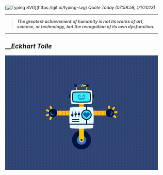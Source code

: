 [![Typing SVG](https://readme-typing-svg.herokuapp.com?font=Press+Start+2P&color=C2F784&size=35&width=900&height=100&lines=Hello+World%2C+I'm+Hung+!)](https://git.io/typing-svg) 
_Quote Today (07:58:58, 1/1/2023)_
___
>**_The greatest achievement of humanity is not its works of art, science, or technology, but the recognition of its own dysfunction._**
___

## __**_Eckhart Tolle_**

![RobotDance](src/assets/images/robot-dancing-dribble.gif?style=center)
